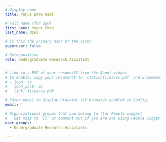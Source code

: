 ```yaml
---
# Display name
title: Yunus Emre Ozel

# Full name (for SEO)
first_name: Yunus Emre
last_name: Ozel

# Is this the primary user of the site?
superuser: false

# Role/position
role: Undergraduate Research Assistant


# Link to a PDF of your resume/CV from the About widget.
# To enable, copy your resume/CV to `static/files/cv.pdf` and uncomment the lines below.
# - icon: cv
#   icon_pack: ai
#   link: files/cv.pdf

# Enter email to display Gravatar (if Gravatar enabled in Config)
email: ''

# Organizational groups that you belong to (for People widget)
#   Set this to `[]` or comment out if you are not using People widget.
user_groups:
  - Undergraduate Research Assistants
 
---
```

